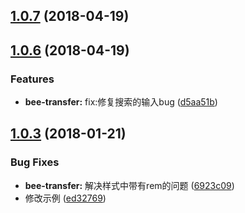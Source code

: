 <a name="1.0.7"></a>
## [1.0.7](https://github.com/tinper-bee/bee-transfer/compare/v1.0.6...v1.0.7) (2018-04-19)



<a name="1.0.6"></a>
## [1.0.6](https://github.com/tinper-bee/bee-transfer/compare/v1.0.3...v1.0.6) (2018-04-19)


### Features

* **bee-transfer:** fix:修复搜索的输入bug ([d5aa51b](https://github.com/tinper-bee/bee-transfer/commit/d5aa51b))



<a name="1.0.3"></a>
## [1.0.3](https://github.com/tinper-bee/bee-transfer/compare/6923c09...v1.0.3) (2018-01-21)


### Bug Fixes

* **bee-transfer:** 解决样式中带有rem的问题 ([6923c09](https://github.com/tinper-bee/bee-transfer/commit/6923c09))
* 修改示例 ([ed32769](https://github.com/tinper-bee/bee-transfer/commit/ed32769))



